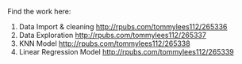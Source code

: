 Find the work here:

1) Data Import & cleaning
  http://rpubs.com/tommylees112/265336
2) Data Exploration
  http://rpubs.com/tommylees112/265337
3) KNN Model
  http://rpubs.com/tommylees112/265338
4) Linear Regression Model
  http://rpubs.com/tommylees112/265339
